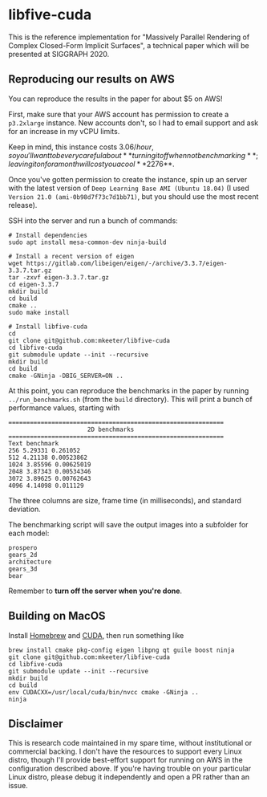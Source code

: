 # libfive-cuda
This is the reference implementation for
"Massively Parallel Rendering of Complex Closed-Form Implicit Surfaces",
a technical paper which will be presented at SIGGRAPH 2020.

## Reproducing our results on AWS
You can reproduce the results in the paper for about $5 on AWS!

First, make sure that your AWS account has permission to create a `p3.2xlarge` instance.
New accounts don't, so I had to email support and ask for an increase in my vCPU limits.

Keep in mind, this instance costs $3.06/hour,
so you'll want to be very careful about **turning it off when not benchmarking**;
leaving it on for a month will cost you a cool **$2276**.

Once you've gotten permission to create the instance,
spin up an server with the latest version of
`Deep Learning Base AMI (Ubuntu 18.04)`
(I used `Version 21.0 (ami-0b98d7f73c7d1bb71)`, but you should use the most recent release).

SSH into the server and run a bunch of commands:
```
# Install dependencies
sudo apt install mesa-common-dev ninja-build

# Install a recent version of eigen
wget https://gitlab.com/libeigen/eigen/-/archive/3.3.7/eigen-3.3.7.tar.gz
tar -zxvf eigen-3.3.7.tar.gz
cd eigen-3.3.7
mkdir build
cd build
cmake ..
sudo make install

# Install libfive-cuda
cd
git clone git@github.com:mkeeter/libfive-cuda
cd libfive-cuda
git submodule update --init --recursive
mkdir build
cd build
cmake -GNinja -DBIG_SERVER=ON ..
```

At this point,
you can reproduce the benchmarks in the paper by running `../run_benchmarks.sh`
(from the `build` directory).
This will print a bunch of performance values, starting with

```
============================================================
                      2D benchmarks
============================================================
Text benchmark
256 5.29331 0.261052
512 4.21138 0.00523862
1024 3.85596 0.00625019
2048 3.87343 0.00534346
3072 3.89625 0.00762643
4096 4.14098 0.011129
```
The three columns are size,
frame time (in milliseconds),
and standard deviation.

The benchmarking script will save the output images
into a subfolder for each model:
```
prospero
gears_2d
architecture
gears_3d
bear
```

Remember to **turn off the server when you're done**.

## Building on MacOS
Install [Homebrew](https://brew.sh) and [CUDA](https://docs.nvidia.com/cuda/cuda-installation-guide-mac-os-x/index.html),
then run something like
```
brew install cmake pkg-config eigen libpng qt guile boost ninja
git clone git@github.com:mkeeter/libfive-cuda
cd libfive-cuda
git submodule update --init --recursive
mkdir build
cd build
env CUDACXX=/usr/local/cuda/bin/nvcc cmake -GNinja ..
ninja
```

## Disclaimer
This is research code maintained in my spare time,
without institutional or commercial backing.
I don't have the resources to support every Linux distro,
though I'll provide best-effort support
for running on AWS in the configuration described above.
If you're having trouble on your particular Linux distro,
please debug it independently and open a PR rather than an issue.
